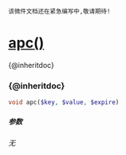     该微件文档还在紧急编写中,敬请期待!
[apc()](http://twinh.github.com/widget/api/apc)
===============================================

{@inheritdoc}

### {@inheritdoc}
```php
void apc($key, $value, $expire)
```

##### 参数
*无*

